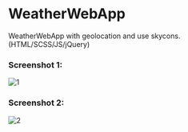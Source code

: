 # WeatherWebApp
WeatherWebApp with geolocation and use skycons. (HTML/SCSS/JS/jQuery)

### Screenshot 1:
![1](https://user-images.githubusercontent.com/41800726/62005976-f9485f00-b13a-11e9-89fe-0567de6fa6b3.png)

### Screenshot 2:
![2](https://user-images.githubusercontent.com/41800726/62005975-f9485f00-b13a-11e9-9539-eab9451f7bfc.png)
